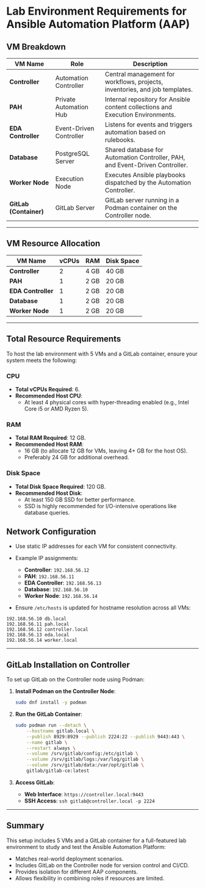 # Lab Environment Requirements for Ansible Automation Platform (AAP)

## **VM Breakdown**

| **VM Name**        | **Role**                          | **Description**                                                                                  |
|---------------------|------------------------------------|--------------------------------------------------------------------------------------------------|
| **Controller**      | Automation Controller             | Central management for workflows, projects, inventories, and job templates.                      |
| **PAH**             | Private Automation Hub            | Internal repository for Ansible content collections and Execution Environments.                  |
| **EDA Controller**  | Event-Driven Controller           | Listens for events and triggers automation based on rulebooks.                                   |
| **Database**        | PostgreSQL Server                 | Shared database for Automation Controller, PAH, and Event-Driven Controller.                     |
| **Worker Node**     | Execution Node                   | Executes Ansible playbooks dispatched by the Automation Controller.                              |
| **GitLab (Container)** | GitLab Server                   | GitLab server running in a Podman container on the Controller node.                              |

---

## **VM Resource Allocation**

| **VM Name**        | **vCPUs** | **RAM** | **Disk Space** |
|---------------------|-----------|---------|----------------|
| **Controller**      | 2         | 4 GB    | 40 GB          |
| **PAH**             | 1         | 2 GB    | 20 GB          |
| **EDA Controller**  | 1         | 2 GB    | 20 GB          |
| **Database**        | 1         | 2 GB    | 20 GB          |
| **Worker Node**     | 1         | 2 GB    | 20 GB          |

---

## **Total Resource Requirements**
To host the lab environment with 5 VMs and a GitLab container, ensure your system meets the following:

### **CPU**
- **Total vCPUs Required**: 6.
- **Recommended Host CPU**:
  - At least 4 physical cores with hyper-threading enabled (e.g., Intel Core i5 or AMD Ryzen 5).

### **RAM**
- **Total RAM Required**: 12 GB.
- **Recommended Host RAM**:
  - 16 GB (to allocate 12 GB for VMs, leaving 4+ GB for the host OS).
  - Preferably 24 GB for additional overhead.

### **Disk Space**
- **Total Disk Space Required**: 120 GB.
- **Recommended Host Disk**:
  - At least 150 GB SSD for better performance.
  - SSD is highly recommended for I/O-intensive operations like database queries.

## **Network Configuration**
- Use static IP addresses for each VM for consistent connectivity.
- Example IP assignments:
  - **Controller**: `192.168.56.12`
  - **PAH**: `192.168.56.11`
  - **EDA Controller**: `192.168.56.13`
  - **Database**: `192.168.56.10`
  - **Worker Node**: `192.168.56.14`

- Ensure `/etc/hosts` is updated for hostname resolution across all VMs:
```plaintext
192.168.56.10 db.local
192.168.56.11 pah.local
192.168.56.12 controller.local
192.168.56.13 eda.local
192.168.56.14 worker.local
```

---

## **GitLab Installation on Controller**
To set up GitLab on the Controller node using Podman:

1. **Install Podman on the Controller Node**:
   ```bash
   sudo dnf install -y podman
   ```

2. **Run the GitLab Container**:
   ```bash
   sudo podman run --detach \
       --hostname gitlab.local \
       --publish 8929:8929 --publish 2224:22 --publish 9443:443 \
       --name gitlab \
       --restart always \
       --volume /srv/gitlab/config:/etc/gitlab \
       --volume /srv/gitlab/logs:/var/log/gitlab \
       --volume /srv/gitlab/data:/var/opt/gitlab \
       gitlab/gitlab-ce:latest
   ```

3. **Access GitLab**:
   - **Web Interface**: `https://controller.local:9443`
   - **SSH Access**: `ssh gitlab@controller.local -p 2224`

---

## **Summary**
This setup includes 5 VMs and a GitLab container for a full-featured lab environment to study and test the Ansible Automation Platform:
- Matches real-world deployment scenarios.
- Includes GitLab on the Controller node for version control and CI/CD.
- Provides isolation for different AAP components.
- Allows flexibility in combining roles if resources are limited.

